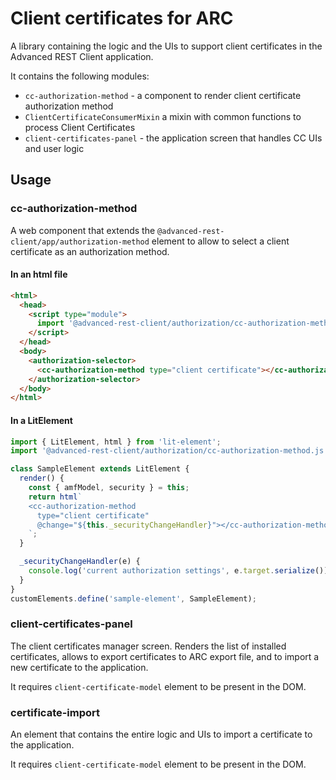 # Client certificates for ARC

A library containing the logic and the UIs to support client certificates in the Advanced REST Client application.

It contains the following modules:

- `cc-authorization-method` - a component to render client certificate authorization method
- `ClientCertificateConsumerMixin` a mixin with common functions to process Client Certificates
- `client-certificates-panel` - the application screen that handles CC UIs and user logic

## Usage

### cc-authorization-method

A web component that extends the `@advanced-rest-client/app/authorization-method` element to allow to select a client certificate as an authorization method.

#### In an html file

```html
<html>
  <head>
    <script type="module">
      import '@advanced-rest-client/authorization/cc-authorization-method.js';
    </script>
  </head>
  <body>
    <authorization-selector>
      <cc-authorization-method type="client certificate"></cc-authorization-method>
    </authorization-selector>
  </body>
</html>
```

#### In a LitElement

```js
import { LitElement, html } from 'lit-element';
import '@advanced-rest-client/authorization/cc-authorization-method.js';

class SampleElement extends LitElement {
  render() {
    const { amfModel, security } = this;
    return html`
    <cc-authorization-method
      type="client certificate"
      @change="${this._securityChangeHandler}"></cc-authorization-method>
    `;
  }

  _securityChangeHandler(e) {
    console.log('current authorization settings', e.target.serialize());
  }
}
customElements.define('sample-element', SampleElement);
```

### client-certificates-panel

The client certificates manager screen. Renders the list of installed certificates, allows to export certificates to ARC export file, and to import a new certificate to the application.

It requires `client-certificate-model` element to be present in the DOM.

### certificate-import

An element that contains the entire logic and UIs to import a certificate to the application.

It requires `client-certificate-model` element to be present in the DOM.
